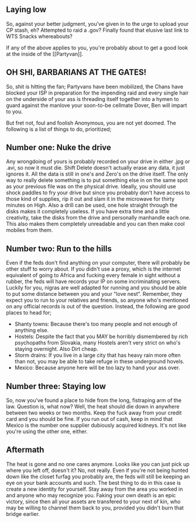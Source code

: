 ## Laying low

So, against your better judgment, you've given in to the urge to upload
your CP stash, eh? Attempted to raid a .gov? Finally found that elusive
last link to WTS Snacks whereabouts?

If any of the above applies to you, you're probably about to get a good
look at the inside of the [[Partyvan]].

## OH SHI, BARBARIANS AT THE GATES!

So, shit is hitting the fan; Partyvans have been mobilized, the Chans
have blocked your ISP in preparation for the impending raid and every
single hair on the underside of your ass is threading itself together
into a hymen to guard against the manlove your soon-to-be cellmate
Dover, Ben will impart to you.

But fret not, foul and foolish Anonymous, you are not yet doomed. The
following is a list of things to do, prioritized;

## Number one: Nuke the drive

Any wrongdoing of yours is probably recorded on your drive in either
.jpg or .avi, so now it must die. Shift Delete doesn't actually erase
any data, it just ignores it. All the data is still in one's and Zero's
on the drive itself. The only way to really delete something is to put
something else in on the same spot as your previous file was on the
physical drive. Ideally, you should use shock paddles to fry your drive
but since you probably don't have access to those kind of supplies, rip
it out and slam it in the microwave for thirty minutes on High. Also a
drill can be used, one hole straight through the disks makes it
completely useless. If you have extra time and a little creativity, take
the disks from the drive and personally manhandle each one. This also
makes them completely unreadable and you can then make cool mobiles from
them.

## Number two: Run to the hills

Even if the feds don't find anything on your computer, there will
probably be other stuff to worry about. If you didn't use a proxy, which
is the internet equivalent of going to Africa and fucking every female
in sight without a rubber, the feds will have records your IP on some
incriminating servers. Luckily for you, nigras are well adapted for running and you should be able to put some distance between you and your "love nest". Remember, they expect you to run to your relatives and friends, so anyone who's mentioned on any official records is out of the question. Instead, the following are good places to head for;

-   Shanty towns: Because there's too many people and not enough of
    anything else.
-   Hostels: Despite the fact that you MAY be horribly dismembered by
    rich psychopaths from Slovakia, many Hostels aren't very strict on
    who's staying overnight. Also Dirt cheap.
-   Storm drains: If you live in a large city that has heavy rain more
    often than not, you may be able to take refuge in these underground
    hovels.
-   Mexico: Because anyone here will be too lazy to hand your ass over.

## Number three: Staying low

So, now you've found a place to hide from the long, fistraping arm of
the law. Question is, what now? Well, the heat should die down in
anywhere between two weeks or two months. Keep the fuck away from your
credit card and you should be fine. If you run out of cash, keep in mind
that Mexico is the number one supplier dubiously acquired kidneys. It's
not like you're using the other one, either.

## Aftermath

The heat is gone and no one cares anymore. Looks like you can just pick
up where you left off, doesn't it? No, not really. Even if you're not
being hunted down like the closet furfag you probably are, the feds will
still be keeping an eye on your bank accounts and such. The best thing
to do in this case is create a new identity for yourself. Stay away from
the area you worked in and anyone who may recognize you. Faking your own
death is an epic victory, since then all your assets are transfered to
your next of kin, who may be willing to channel them back to you,
provided you didn't burn that bridge earlier.